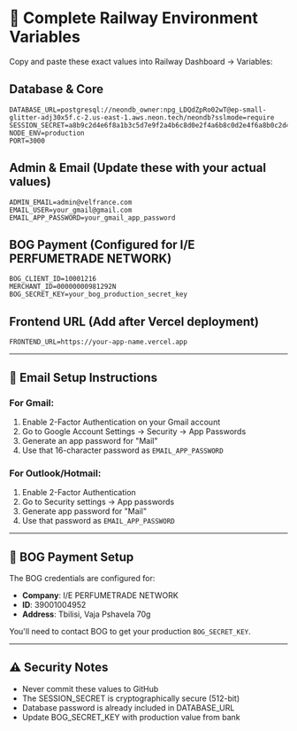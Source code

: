 # 🔐 Complete Railway Environment Variables

Copy and paste these exact values into Railway Dashboard → Variables:

## Database & Core
```
DATABASE_URL=postgresql://neondb_owner:npg_LDQdZpRo02wT@ep-small-glitter-adj30x5f.c-2.us-east-1.aws.neon.tech/neondb?sslmode=require
SESSION_SECRET=a8b9c2d4e6f8a1b3c5d7e9f2a4b6c8d0e2f4a6b8c0d2e4f6a8b0c2d4e6f8a0b2c4d6e8f0a2b4c6d8e0f2a4b6c8d0e2f4a6b8c0d2e4f6a8b0c2d4e6f8
NODE_ENV=production
PORT=3000
```

## Admin & Email (Update these with your actual values)
```
ADMIN_EMAIL=admin@velfrance.com
EMAIL_USER=your_gmail@gmail.com
EMAIL_APP_PASSWORD=your_gmail_app_password
```

## BOG Payment (Configured for I/E PERFUMETRADE NETWORK)
```
BOG_CLIENT_ID=10001216
MERCHANT_ID=00000000981292N
BOG_SECRET_KEY=your_bog_production_secret_key
```

## Frontend URL (Add after Vercel deployment)
```
FRONTEND_URL=https://your-app-name.vercel.app
```

---

## 📧 Email Setup Instructions

### For Gmail:
1. Enable 2-Factor Authentication on your Gmail account
2. Go to Google Account Settings → Security → App Passwords
3. Generate an app password for "Mail"
4. Use that 16-character password as `EMAIL_APP_PASSWORD`

### For Outlook/Hotmail:
1. Enable 2-Factor Authentication
2. Go to Security settings → App passwords
3. Generate app password for "Mail"
4. Use that password as `EMAIL_APP_PASSWORD`

---

## 🏦 BOG Payment Setup

The BOG credentials are configured for:
- **Company**: I/E PERFUMETRADE NETWORK  
- **ID**: 39001004952
- **Address**: Tbilisi, Vaja Pshavela 70g

You'll need to contact BOG to get your production `BOG_SECRET_KEY`.

---

## ⚠️ Security Notes

- Never commit these values to GitHub
- The SESSION_SECRET is cryptographically secure (512-bit)
- Database password is already included in DATABASE_URL
- Update BOG_SECRET_KEY with production value from bank